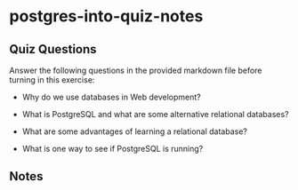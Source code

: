 # postgres-into-quiz-notes

## Quiz Questions

Answer the following questions in the provided markdown file before turning in this exercise:

- Why do we use databases in Web development?

- What is PostgreSQL and what are some alternative relational databases?

- What are some advantages of learning a relational database?

- What is one way to see if PostgreSQL is running?

## Notes
